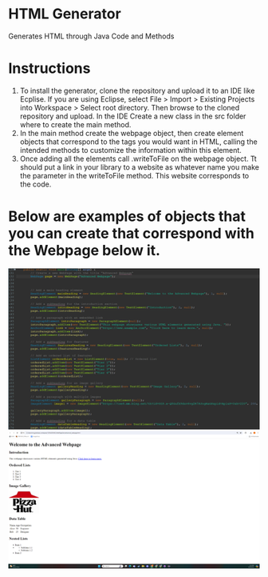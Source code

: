 # HTML Generator
 Generates HTML through Java Code and Methods
# Instructions 
1. To install the generator, clone the repository and upload it to an IDE like Ecplise. If you are using Eclipse, select File > Import > Existing Projects into Workspace > Select root directory. Then browse to the cloned repository and upload. In the IDE Create a new class in the src folder where to create the main method.
2. In the main method create the webpage object, then create element objects that correspond to the tags you would want in HTML, calling the intended methods to customize the information within this element.
3. Once adding all the elements call .writeToFile on the webpage object. Tt should put a link in your library to a website as whatever name you make the parameter in the writeToFile method. This website corresponds to the code.
# Below are examples of objects that you can create that correspond with the Webpage below it.
![image](code%20example.png) ![image](REA;%20WEBPAGE%20BRO.png)
